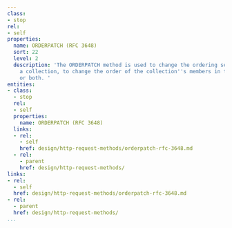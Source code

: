 ```yaml
---
class:
- stop
rel:
- self
properties:
  name: ORDERPATCH (RFC 3648)
  sort: 22
  level: 2
  description: 'The ORDERPATCH method is used to change the ordering semantics of
    a collection, to change the order of the collection''s members in the ordering,
    or both. '
entities:
- class:
  - stop
  rel:
  - self
  properties:
    name: ORDERPATCH (RFC 3648)
  links:
  - rel:
    - self
    href: design/http-request-methods/orderpatch-rfc-3648.md
  - rel:
    - parent
    href: design/http-request-methods/
links:
- rel:
  - self
  href: design/http-request-methods/orderpatch-rfc-3648.md
- rel:
  - parent
  href: design/http-request-methods/
...
```

